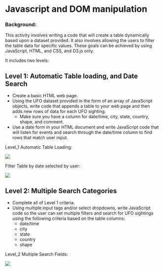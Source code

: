 # Javascript and DOM manipulation

### Background:

This activity involves writing a code that will create a table dynamically based upon a dataset provided. It also involves allowing the users to filter the table data for specific values. These goals can be achieved by using JavaScript, HTML, and CSS, and D3.js only.

It includes two levels:

## Level 1: Automatic Table loading, and Date Search

* Create a basic HTML web page.
* Using the UFO dataset provided in the form of an array of JavaScript objects, write code that appends a table to your web page and then adds new rows of data for each UFO sighting.
    * Make sure you have a column for date/time, city, state, country, shape, and comment.
* Use a date form in your HTML document and write JavaScript code that will listen for events and search through the date/time column to find rows that match user input.


Level_1 Automatic Table Loading:

![](https://github.com/poonam-ux/javascript-challenge_DOM_manipulation/blob/main/Images/UFO-level-1_automatic_table_load_sm.png)

Filter Table by date selected by user:

![](https://github.com/poonam-ux/javascript-challenge_DOM_manipulation/blob/main/Images/UFO_level_1_filtered_table_by_user_date_sm.png)

## Level 2: Multiple Search Categories

* Complete all of Level 1 criteria.
* Using multiple input tags and/or select dropdowns, write JavaScript code so the user can set multiple filters and search for UFO sightings using the following criteria based on the table columns:
    * date/time
    * city
    * state
    * country
    * shape


Level_2 Multiple Search Fields:

![](https://github.com/poonam-ux/javascript-challenge_DOM_manipulation/blob/main/Images/UFO_level_2_input_and_dropdown_fileds_sm.png)

![]()
